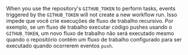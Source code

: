 When you use the repository's `GITHUB_TOKEN` to perform tasks, events triggered by the `GITHUB_TOKEN` will not create a new workflow run. Isso impede que você crie execuções de fluxo de trabalho recursivo. Por exemplo, se um fluxo de trabalho executar código pushes usando o `GITHUB_TOKEN`, um novo fluxo de trabalho não será executado mesmo quando o repositório contém um fluxo de trabalho configurado para ser executado quando ocorrerem eventos `push`.
